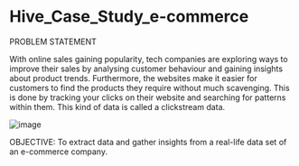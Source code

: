 # Hive_Case_Study_e-commerce
PROBLEM STATEMENT

With online sales gaining popularity, tech companies are exploring ways to improve their sales by analysing customer behaviour and gaining insights about product trends. Furthermore, the websites make it easier for customers to find the products they require without much scavenging. This is done by tracking your clicks on their website and searching for patterns within them. This kind of data is called a clickstream data. 

![image](https://user-images.githubusercontent.com/81696335/147837216-416b38df-66c0-4ab7-862f-9cb93bf4d75c.png)

OBJECTIVE:
To extract data and gather insights from a real-life data set of an e-commerce company.
